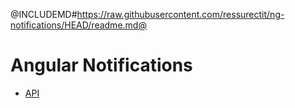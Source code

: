 <div class="flex-row flex-end">
    <a href="https://github.com/ressurectit/ng-notifications">
        <span class="fab fa-github"></span>
    </a>
</div>

@INCLUDEMD#https://raw.githubusercontent.com/ressurectit/ng-notifications/HEAD/readme.md@

# Angular Notifications

- [API](/content/api/ng-notifications/notifications)